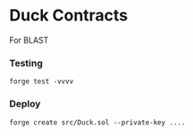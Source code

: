 # Duck Contracts

For BLAST 

### Testing

```
forge test -vvvv
```


### Deploy

```
forge create src/Duck.sol --private-key ....
```
